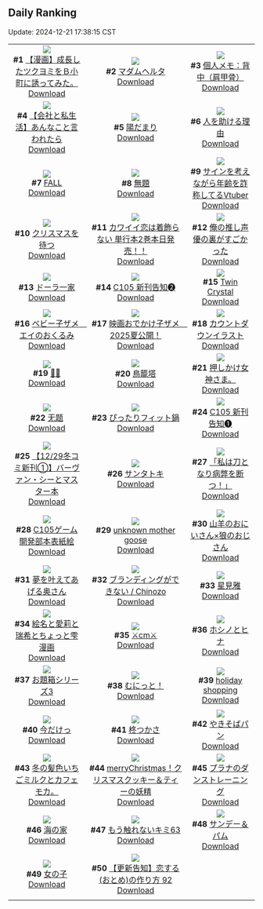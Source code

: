 ## Daily Ranking
Update: 2024-12-21 17:38:15 CST

|      |      |      |
| :----: | :----: | :----: |
| ![](https://i.pixiv.re/c/240x480/img-master/img/2024/12/19/18/00/36/125328690_p0_master1200.jpg)<br>**#1** [【漫画】成長したツクヨミをＢ小町に誘ってみた。](https://www.pixiv.net/artworks/125328690)<br>[Download](https://i.pixiv.re/img-original/img/2024/12/19/18/00/36/125328690_p0.jpg) | ![](https://i.pixiv.re/c/240x480/img-master/img/2024/12/19/00/00/52/125311957_p0_master1200.jpg)<br>**#2** [マダムヘルタ](https://www.pixiv.net/artworks/125311957)<br>[Download](https://i.pixiv.re/img-original/img/2024/12/19/00/00/52/125311957_p0.jpg) | ![](https://i.pixiv.re/c/240x480/img-master/img/2024/12/19/06/00/09/125318049_p0_master1200.jpg)<br>**#3** [個人メモ：背中（肩甲骨）](https://www.pixiv.net/artworks/125318049)<br>[Download](https://i.pixiv.re/img-original/img/2024/12/19/06/00/09/125318049_p0.jpg) |
| ![](https://i.pixiv.re/c/240x480/img-master/img/2024/12/20/12/00/11/125350402_p0_master1200.jpg)<br>**#4** [【会社と私生活】あんなこと言われたら](https://www.pixiv.net/artworks/125350402)<br>[Download](https://i.pixiv.re/img-original/img/2024/12/20/12/00/11/125350402_p0.jpg) | ![](https://i.pixiv.re/c/240x480/img-master/img/2024/12/19/00/00/33/125311892_p0_master1200.jpg)<br>**#5** [陽だまり](https://www.pixiv.net/artworks/125311892)<br>[Download](https://i.pixiv.re/img-original/img/2024/12/19/00/00/33/125311892_p0.jpg) | ![](https://i.pixiv.re/c/240x480/img-master/img/2024/12/20/19/52/24/125359837_p0_master1200.jpg)<br>**#6** [人を助ける理由](https://www.pixiv.net/artworks/125359837)<br>[Download](https://i.pixiv.re/img-original/img/2024/12/20/19/52/24/125359837_p0.jpg) |
| ![](https://i.pixiv.re/c/240x480/img-master/img/2024/12/19/00/00/44/125311928_p0_master1200.jpg)<br>**#7** [FALL](https://www.pixiv.net/artworks/125311928)<br>[Download](https://i.pixiv.re/img-original/img/2024/12/19/00/00/44/125311928_p0.jpg) | ![](https://i.pixiv.re/c/240x480/img-master/img/2024/12/20/10/57/16/125349440_p0_master1200.jpg)<br>**#8** [無題](https://www.pixiv.net/artworks/125349440)<br>[Download](https://i.pixiv.re/img-original/img/2024/12/20/10/57/16/125349440_p0.png) | ![](https://i.pixiv.re/c/240x480/img-master/img/2024/12/19/20/10/51/125332290_p0_master1200.jpg)<br>**#9** [サインを考えながら年齢を詐称してるVtuber](https://www.pixiv.net/artworks/125332290)<br>[Download](https://i.pixiv.re/img-original/img/2024/12/19/20/10/51/125332290_p0.png) |
| ![](https://i.pixiv.re/c/240x480/img-master/img/2024/12/20/07/30/01/125346904_p0_master1200.jpg)<br>**#10** [クリスマスを待つ](https://www.pixiv.net/artworks/125346904)<br>[Download](https://i.pixiv.re/img-original/img/2024/12/20/07/30/01/125346904_p0.jpg) | ![](https://i.pixiv.re/c/240x480/img-master/img/2024/12/20/12/00/42/125350445_p0_master1200.jpg)<br>**#11** [カワイイ恋は着飾らない 単行本2巻本日発売！！](https://www.pixiv.net/artworks/125350445)<br>[Download](https://i.pixiv.re/img-original/img/2024/12/20/12/00/42/125350445_p0.jpg) | ![](https://i.pixiv.re/c/240x480/img-master/img/2024/12/19/17/02/26/125327336_p0_master1200.jpg)<br>**#12** [俺の推し声優の裏がすごかった](https://www.pixiv.net/artworks/125327336)<br>[Download](https://i.pixiv.re/img-original/img/2024/12/19/17/02/26/125327336_p0.jpg) |
| ![](https://i.pixiv.re/c/240x480/img-master/img/2024/12/19/00/05/41/125312335_p0_master1200.jpg)<br>**#13** [ドーラ一家](https://www.pixiv.net/artworks/125312335)<br>[Download](https://i.pixiv.re/img-original/img/2024/12/19/00/05/41/125312335_p0.jpg) | ![](https://i.pixiv.re/c/240x480/img-master/img/2024/12/19/20/58/40/125333649_p0_master1200.jpg)<br>**#14** [C105 新刊告知➋](https://www.pixiv.net/artworks/125333649)<br>[Download](https://i.pixiv.re/img-original/img/2024/12/19/20/58/40/125333649_p0.jpg) | ![](https://i.pixiv.re/c/240x480/img-master/img/2024/12/19/00/05/25/125312324_p0_master1200.jpg)<br>**#15** [Twin Crystal](https://www.pixiv.net/artworks/125312324)<br>[Download](https://i.pixiv.re/img-original/img/2024/12/19/00/05/25/125312324_p0.jpg) |
| ![](https://i.pixiv.re/c/240x480/img-master/img/2024/12/20/00/18/54/125340668_p0_master1200.jpg)<br>**#16** [ベビー子ザメ　エイのおくるみ](https://www.pixiv.net/artworks/125340668)<br>[Download](https://i.pixiv.re/img-original/img/2024/12/20/00/18/54/125340668_p0.jpg) | ![](https://i.pixiv.re/c/240x480/img-master/img/2024/12/20/12/14/38/125350681_p0_master1200.jpg)<br>**#17** [映画おでかけ子ザメ　2025夏公開！](https://www.pixiv.net/artworks/125350681)<br>[Download](https://i.pixiv.re/img-original/img/2024/12/20/12/14/38/125350681_p0.jpg) | ![](https://i.pixiv.re/c/240x480/img-master/img/2024/12/19/21/26/09/125334575_p0_master1200.jpg)<br>**#18** [カウントダウンイラスト](https://www.pixiv.net/artworks/125334575)<br>[Download](https://i.pixiv.re/img-original/img/2024/12/19/21/26/09/125334575_p0.jpg) |
| ![](https://i.pixiv.re/c/240x480/img-master/img/2024/12/19/00/00/16/125311840_p0_master1200.jpg)<br>**#19** [💙💜](https://www.pixiv.net/artworks/125311840)<br>[Download](https://i.pixiv.re/img-original/img/2024/12/19/00/00/16/125311840_p0.png) | ![](https://i.pixiv.re/c/240x480/img-master/img/2024/12/20/00/00/41/125339746_p0_master1200.jpg)<br>**#20** [鳥籠塔](https://www.pixiv.net/artworks/125339746)<br>[Download](https://i.pixiv.re/img-original/img/2024/12/20/00/00/41/125339746_p0.jpg) | ![](https://i.pixiv.re/c/240x480/img-master/img/2024/12/19/05/17/46/125317637_p0_master1200.jpg)<br>**#21** [押しかけ女神さま。](https://www.pixiv.net/artworks/125317637)<br>[Download](https://i.pixiv.re/img-original/img/2024/12/19/05/17/46/125317637_p0.jpg) |
| ![](https://i.pixiv.re/c/240x480/img-master/img/2024/12/19/00/00/15/125311836_p0_master1200.jpg)<br>**#22** [无题](https://www.pixiv.net/artworks/125311836)<br>[Download](https://i.pixiv.re/img-original/img/2024/12/19/00/00/15/125311836_p0.png) | ![](https://i.pixiv.re/c/240x480/img-master/img/2024/12/20/20/30/01/125361084_p0_master1200.jpg)<br>**#23** [ぴったりフィット鍋](https://www.pixiv.net/artworks/125361084)<br>[Download](https://i.pixiv.re/img-original/img/2024/12/20/20/30/01/125361084_p0.png) | ![](https://i.pixiv.re/c/240x480/img-master/img/2024/12/19/20/49/46/125333374_p0_master1200.jpg)<br>**#24** [C105 新刊告知➊](https://www.pixiv.net/artworks/125333374)<br>[Download](https://i.pixiv.re/img-original/img/2024/12/19/20/49/46/125333374_p0.jpg) |
| ![](https://i.pixiv.re/c/240x480/img-master/img/2024/12/20/22/43/04/125365386_p0_master1200.jpg)<br>**#25** [【12/29冬コミ新刊①】バーヴァン・シーとマスター本](https://www.pixiv.net/artworks/125365386)<br>[Download](https://i.pixiv.re/img-original/img/2024/12/20/22/43/04/125365386_p0.jpg) | ![](https://i.pixiv.re/c/240x480/img-master/img/2024/12/19/00/00/25/125311865_p0_master1200.jpg)<br>**#26** [サンタトキ](https://www.pixiv.net/artworks/125311865)<br>[Download](https://i.pixiv.re/img-original/img/2024/12/19/00/00/25/125311865_p0.jpg) | ![](https://i.pixiv.re/c/240x480/img-master/img/2024/12/19/00/08/03/125312455_p0_master1200.jpg)<br>**#27** [「私は刀となり病弊を断つ！」](https://www.pixiv.net/artworks/125312455)<br>[Download](https://i.pixiv.re/img-original/img/2024/12/19/00/08/03/125312455_p0.png) |
| ![](https://i.pixiv.re/c/240x480/img-master/img/2024/12/20/00/00/37/125339737_p0_master1200.jpg)<br>**#28** [C105ゲーム開発部本表紙絵](https://www.pixiv.net/artworks/125339737)<br>[Download](https://i.pixiv.re/img-original/img/2024/12/20/00/00/37/125339737_p0.png) | ![](https://i.pixiv.re/c/240x480/img-master/img/2024/12/19/00/35/37/125313373_p0_master1200.jpg)<br>**#29** [unknown mother goose](https://www.pixiv.net/artworks/125313373)<br>[Download](https://i.pixiv.re/img-original/img/2024/12/19/00/35/37/125313373_p0.jpg) | ![](https://i.pixiv.re/c/240x480/img-master/img/2024/12/19/22/49/21/125337251_p0_master1200.jpg)<br>**#30** [山羊のおにいさん×狼のおじさん](https://www.pixiv.net/artworks/125337251)<br>[Download](https://i.pixiv.re/img-original/img/2024/12/19/22/49/21/125337251_p0.png) |
| ![](https://i.pixiv.re/c/240x480/img-master/img/2024/12/19/00/07/07/125312405_p0_master1200.jpg)<br>**#31** [夢を叶えてあげる奥さん](https://www.pixiv.net/artworks/125312405)<br>[Download](https://i.pixiv.re/img-original/img/2024/12/19/00/07/07/125312405_p0.jpg) | ![](https://i.pixiv.re/c/240x480/img-master/img/2024/12/19/23/51/07/125339259_p0_master1200.jpg)<br>**#32** [ブランディングができない / Chinozo](https://www.pixiv.net/artworks/125339259)<br>[Download](https://i.pixiv.re/img-original/img/2024/12/19/23/51/07/125339259_p0.png) | ![](https://i.pixiv.re/c/240x480/img-master/img/2024/12/20/12/21/51/125350830_p0_master1200.jpg)<br>**#33** [星見雅](https://www.pixiv.net/artworks/125350830)<br>[Download](https://i.pixiv.re/img-original/img/2024/12/20/12/21/51/125350830_p0.jpg) |
| ![](https://i.pixiv.re/c/240x480/img-master/img/2024/12/20/00/15/03/125340520_p0_master1200.jpg)<br>**#34** [絵名と愛莉と瑞希とちょっと雫漫画](https://www.pixiv.net/artworks/125340520)<br>[Download](https://i.pixiv.re/img-original/img/2024/12/20/00/15/03/125340520_p0.png) | ![](https://i.pixiv.re/c/240x480/img-master/img/2024/12/19/22/07/49/125335906_p0_master1200.jpg)<br>**#35** [⚔️cm⚔️](https://www.pixiv.net/artworks/125335906)<br>[Download](https://i.pixiv.re/img-original/img/2024/12/19/22/07/49/125335906_p0.png) | ![](https://i.pixiv.re/c/240x480/img-master/img/2024/12/19/00/00/57/125311976_p0_master1200.jpg)<br>**#36** [ホシノとヒナ](https://www.pixiv.net/artworks/125311976)<br>[Download](https://i.pixiv.re/img-original/img/2024/12/19/00/00/57/125311976_p0.jpg) |
| ![](https://i.pixiv.re/c/240x480/img-master/img/2024/12/20/12/42/12/125351190_p0_master1200.jpg)<br>**#37** [お題箱シリーズ3](https://www.pixiv.net/artworks/125351190)<br>[Download](https://i.pixiv.re/img-original/img/2024/12/20/12/42/12/125351190_p0.png) | ![](https://i.pixiv.re/c/240x480/img-master/img/2024/12/19/20/13/31/125332364_p0_master1200.jpg)<br>**#38** [むにっと！](https://www.pixiv.net/artworks/125332364)<br>[Download](https://i.pixiv.re/img-original/img/2024/12/19/20/13/31/125332364_p0.jpg) | ![](https://i.pixiv.re/c/240x480/img-master/img/2024/12/19/04/41/46/125317293_p0_master1200.jpg)<br>**#39** [holiday shopping](https://www.pixiv.net/artworks/125317293)<br>[Download](https://i.pixiv.re/img-original/img/2024/12/19/04/41/46/125317293_p0.png) |
| ![](https://i.pixiv.re/c/240x480/img-master/img/2024/12/19/00/08/03/125312456_p0_master1200.jpg)<br>**#40** [今だけっ](https://www.pixiv.net/artworks/125312456)<br>[Download](https://i.pixiv.re/img-original/img/2024/12/19/00/08/03/125312456_p0.jpg) | ![](https://i.pixiv.re/c/240x480/img-master/img/2024/12/20/00/02/13/125339914_p0_master1200.jpg)<br>**#41** [柊つかさ](https://www.pixiv.net/artworks/125339914)<br>[Download](https://i.pixiv.re/img-original/img/2024/12/20/00/02/13/125339914_p0.png) | ![](https://i.pixiv.re/c/240x480/img-master/img/2024/12/19/19/56/09/125331761_p0_master1200.jpg)<br>**#42** [やきそばパン](https://www.pixiv.net/artworks/125331761)<br>[Download](https://i.pixiv.re/img-original/img/2024/12/19/19/56/09/125331761_p0.png) |
| ![](https://i.pixiv.re/c/240x480/img-master/img/2024/12/20/18/56/34/125358298_p0_master1200.jpg)<br>**#43** [冬の髪色いちごミルクとカフェモカ。](https://www.pixiv.net/artworks/125358298)<br>[Download](https://i.pixiv.re/img-original/img/2024/12/20/18/56/34/125358298_p0.jpg) | ![](https://i.pixiv.re/c/240x480/img-master/img/2024/12/19/20/05/57/125332148_p0_master1200.jpg)<br>**#44** [merryChristmas！クリスマスクッキー＆ティーの妖精](https://www.pixiv.net/artworks/125332148)<br>[Download](https://i.pixiv.re/img-original/img/2024/12/19/20/05/57/125332148_p0.jpg) | ![](https://i.pixiv.re/c/240x480/img-master/img/2024/12/20/00/09/13/125340293_p0_master1200.jpg)<br>**#45** [プラナのダンストレーニング](https://www.pixiv.net/artworks/125340293)<br>[Download](https://i.pixiv.re/img-original/img/2024/12/20/00/09/13/125340293_p0.jpg) |
| ![](https://i.pixiv.re/c/240x480/img-master/img/2024/12/19/18/13/38/125329090_p0_master1200.jpg)<br>**#46** [海の家](https://www.pixiv.net/artworks/125329090)<br>[Download](https://i.pixiv.re/img-original/img/2024/12/19/18/13/38/125329090_p0.jpg) | ![](https://i.pixiv.re/c/240x480/img-master/img/2024/12/20/16/43/30/125355049_p0_master1200.jpg)<br>**#47** [もう触れないキミ63](https://www.pixiv.net/artworks/125355049)<br>[Download](https://i.pixiv.re/img-original/img/2024/12/20/16/43/30/125355049_p0.jpg) | ![](https://i.pixiv.re/c/240x480/img-master/img/2024/12/19/18/34/51/125329629_p0_master1200.jpg)<br>**#48** [サンデー＆パム](https://www.pixiv.net/artworks/125329629)<br>[Download](https://i.pixiv.re/img-original/img/2024/12/19/18/34/51/125329629_p0.jpg) |
| ![](https://i.pixiv.re/c/240x480/img-master/img/2024/12/19/22/55/32/125337420_p0_master1200.jpg)<br>**#49** [女の子](https://www.pixiv.net/artworks/125337420)<br>[Download](https://i.pixiv.re/img-original/img/2024/12/19/22/55/32/125337420_p0.png) | ![](https://i.pixiv.re/c/240x480/img-master/img/2024/12/20/12/31/51/125351009_p0_master1200.jpg)<br>**#50** [【更新告知】恋する(おとめ)の作り方 92](https://www.pixiv.net/artworks/125351009)<br>[Download](https://i.pixiv.re/img-original/img/2024/12/20/12/31/51/125351009_p0.png) |
|      |

